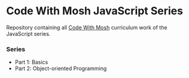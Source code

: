 # Code With Mosh JavaScript Series
Repository containing all [Code With Mosh](https://www.codewithmosh.com) curriculum work of the JavaScript series.

### Series
* Part 1: Basics
* Part 2: Object-oriented Programming
